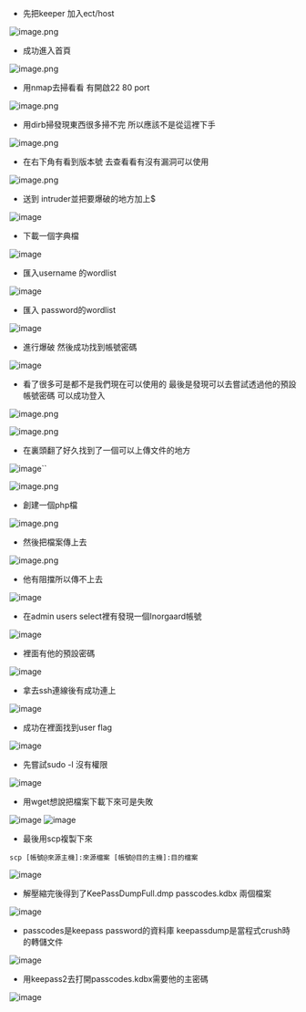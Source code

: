 - 先把keeper 加入ect/host
  
![image.png](https://hackmd.io/_uploads/HkJ9tKDQ6.png)

- 成功進入首頁
  
![image.png](https://hackmd.io/_uploads/BkdlRFPmT.png)

- 用nmap去掃看看 有開啟22 80 port
  
![image.png](https://hackmd.io/_uploads/rkducYDXT.png)

- 用dirb掃發現東西很多掃不完 所以應該不是從這裡下手
  
![image.png](https://hackmd.io/_uploads/By6B6KPX6.png)

- 在右下角有看到版本號 去查看看有沒有漏洞可以使用
  
![image.png](https://hackmd.io/_uploads/B1AXAYvm6.png)

- 送到 intruder並把要爆破的地方加上$
  
![image](https://hackmd.io/_uploads/ry_B7v0Xp.png)

- 下載一個字典檔
  
![image](https://hackmd.io/_uploads/rJpMkPAm6.png)

- 匯入username 的wordlist
  
![image](https://hackmd.io/_uploads/rJtw1vAQa.png)

- 匯入 password的wordlist
  
![image](https://hackmd.io/_uploads/rJgmxDRQ6.png)

- 進行爆破 然後成功找到帳號密碼
  
![image](https://hackmd.io/_uploads/SkDENDRQp.png)

- 看了很多可是都不是我們現在可以使用的 最後是發現可以去嘗試透過他的預設帳號密碼 可以成功登入
  
![image.png](https://hackmd.io/_uploads/rJW6k5vXa.png)

![image.png](https://hackmd.io/_uploads/Byh6k5w7T.png)

- 在裏頭翻了好久找到了一個可以上傳文件的地方
  
![image](https://hackmd.io/_uploads/Bk40VgAXp.png)``

![image.png](https://hackmd.io/_uploads/SJLtv5vm6.png)


- 創建一個php檔
  
![image.png](https://hackmd.io/_uploads/Sk6ZqqDQ6.png)

- 然後把檔案傳上去
  
![image.png](https://hackmd.io/_uploads/BkI7ccvXa.png)

- 他有阻擋所以傳不上去
  
![image](https://hackmd.io/_uploads/Hkx6nEgCm6.png)

- 在admin users select裡有發現一個Inorgaard帳號
  
![image](https://hackmd.io/_uploads/rJYwalCX6.png)

- 裡面有他的預設密碼
  
![image](https://hackmd.io/_uploads/BkIYTeC7T.png)

- 拿去ssh連線後有成功連上
  
![image](https://hackmd.io/_uploads/SJL6aeRQ6.png)

- 成功在裡面找到user flag
  
![image](https://hackmd.io/_uploads/B1WlAlAm6.png)

- 先嘗試sudo -l 沒有權限
  
![image](https://hackmd.io/_uploads/H1uXRe07p.png)

- 用wget想說把檔案下載下來可是失敗
  
![image](https://hackmd.io/_uploads/HysDMbR7T.png)
![image](https://hackmd.io/_uploads/Hk8cMWA7p.png)

- 最後用scp複製下來
```
scp [帳號@來源主機]:來源檔案 [帳號@目的主機]:目的檔案
```
![image](https://hackmd.io/_uploads/ByMkAZC76.png)

- 解壓縮完後得到了KeePassDumpFull.dmp  passcodes.kdbx 兩個檔案
  
![image](https://hackmd.io/_uploads/S1CmJz0X6.png)

- passcodes是keepass password的資料庫 keepassdump是當程式crush時的轉儲文件
  
![image](https://hackmd.io/_uploads/Syv-DvRXa.png)

- 用keepass2去打開passcodes.kdbx需要他的主密碼
  
![image](https://hackmd.io/_uploads/SycY8P0mp.png)


